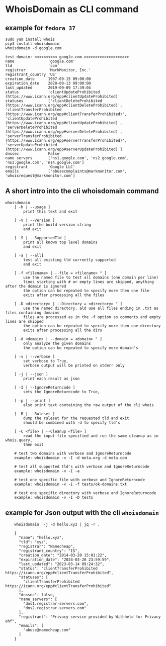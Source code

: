 # WhoisDomain as CLI command

## example for `fedora 37`

    sudo yum install whois
    pip3 install whoisdomain
    whoisdomain -d google.com

    test domain: <<<<<<<<<< google.com >>>>>>>>>>>>>>>>>>>>
    name               'google.com'
    tld                'com'
    registrar          'MarkMonitor, Inc.'
    registrant_country 'US'
    creation_date      1997-09-15 09:00:00
    expiration_date    2028-09-13 09:00:00
    last_updated       2019-09-09 17:39:04
    status             'clientUpdateProhibited (https://www.icann.org/epp#clientUpdateProhibited)'
    statuses           ['clientDeleteProhibited (https://www.icann.org/epp#clientDeleteProhibited)', 'clientTransferProhibited (https://www.icann.org/epp#clientTransferProhibited)', 'clientUpdateProhibited (https://www.icann.org/epp#clientUpdateProhibited)', 'serverDeleteProhibited (https://www.icann.org/epp#serverDeleteProhibited)', 'serverTransferProhibited (https://www.icann.org/epp#serverTransferProhibited)', 'serverUpdateProhibited (https://www.icann.org/epp#serverUpdateProhibited)']
    dnssec             False
    name_servers       ['ns1.google.com', 'ns2.google.com', 'ns3.google.com', 'ns4.google.com']
    registrant         'Google LLC'
    emails             ['abusecomplaints@markmonitor.com', 'whoisrequest@markmonitor.com']


## A short intro into the cli whoisdomain command

    whoisdomain
        [ -h | --usage ]
            print this text and exit

        [ -V | --Version ]
            print the build version string
            and exit

        [ -S | --SupportedTld ]
            print all known top level domains
            and exit

        [ -a | --all]
            test all existing tld currently supported
            and exit

        [ -f <filename> | --file = <filename> " ]
            use the named file to test all domains (one domain per line)
            lines starting with # or empty lines are skipped, anything after the domain is ignored
            the option can be repeated to specify more then one file
            exits after processing all the files

        [ -D <directory> | --Directory = <directory> " ]
            use the named directory, ald use all files ending in .txt as files containing domains
            files are processed as in the -f option so comments and empty lines are skipped
            the option can be repeated to specify more then one directory
            exits after processing all the dirs

        [ -d <domain> | --domain = <domain> " ]
            only analyze the given domains
            the option can be repeated to specify more domain's

        [ -v | --verbose ]
            set verbose to True,
            verbose output will be printed on stderr only

        [ -j | --json ]
            print each result as json

        [ -I | --IgnoreReturncode ]
            sets the IgnoreReturncode to True,

        [ -p | --print ]
            also print text containing the raw output of the cli whois

        [ -R | --Ruleset ]
            dump the ruleset for the requested tld and exit
            should be combined with -d to specify tld's

        [ -C <file> | --Cleanup <file> ]
            read the input file specified and run the same cleanup as in whois.query,
            then exit

        # test two domains with verbose and IgnoreReturncode
        example: whoisdomain -v -I -d meta.org -d meta.com

        # test all supported tld's with verbose and IgnoreReturncode
        example: whoisdomain -v -I -a

        # test one specific file with verbose and IgnoreReturncode
        example: whoisdomain -v -I -f tests/ok-domains.txt

        # test one specific directory with verbose and IgnoreReturncode
        example: whoisdomain -v -I -D tests



## example for Json output with the cli `whoisdomain`

        whoisdomain  -j -d hello.xyz | jq -r .

        {
          "name": "hello.xyz",
          "tld": "xyz",
          "registrar": "Namecheap",
          "registrant_country": "IS",
          "creation_date": "2014-03-20 15:01:22",
          "expiration_date": "2024-03-20 23:59:59",
          "last_updated": "2023-03-14 09:24:32",
          "status": "clientTransferProhibited https://icann.org/epp#clientTransferProhibited",
          "statuses": [
            "clientTransferProhibited https://icann.org/epp#clientTransferProhibited"
          ],
          "dnssec": false,
          "name_servers": [
            "dns1.registrar-servers.com",
            "dns2.registrar-servers.com"
          ],
          "registrant": "Privacy service provided by Withheld for Privacy ehf",
          "emails": [
            "abuse@namecheap.com"
          ]
        }

